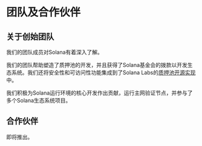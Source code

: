 # 团队及合作伙伴

## 关于创始团队

我们的团队成员对Solana有着深入了解。

我们的团队帮助塑造了质押池的开发，并且获得了Solana基金会的拨款以开发生态系统。我们还将安全性和可访问性功能集成到了Solana Labs的[质押池开源实现](https://github.com/solana-labs/solana-program-library/tree/master/stake-pool)中。

我们积极为Solana运行环境的核心开发作出贡献，运行主网验证节点，并参与了多个Solana生态系统项目。

## 合作伙伴

即将推出。
